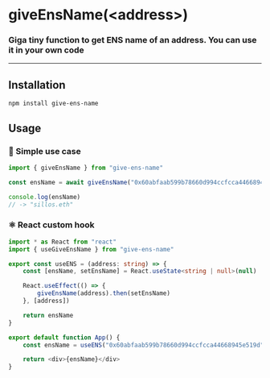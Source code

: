 # giveEnsName(\<address>\)

### Giga tiny function to get ENS name of an address. You can use it in your own code

---

## Installation

```
npm install give-ens-name
```
## Usage

### 📝 Simple use case

```ts
import { giveEnsName } from "give-ens-name"

const ensName = await giveEnsName("0x60abfaab599b78660d994ccfcca44668945e519d")

console.log(ensName)
// -> "sillos.eth"
```

### ⚛️ React custom hook

```ts
import * as React from "react"
import { useGiveEnsName } from "give-ens-name"

export const useENS = (address: string) => {
	const [ensName, setEnsName] = React.useState<string | null>(null)

	React.useEffect(() => {
		giveEnsName(address).then(setEnsName)
	}, [address])

	return ensName
}

export default function App() {
	const ensName = useENS("0x60abfaab599b78660d994ccfcca44668945e519d")

	return <div>{ensName}</div>
}
```
